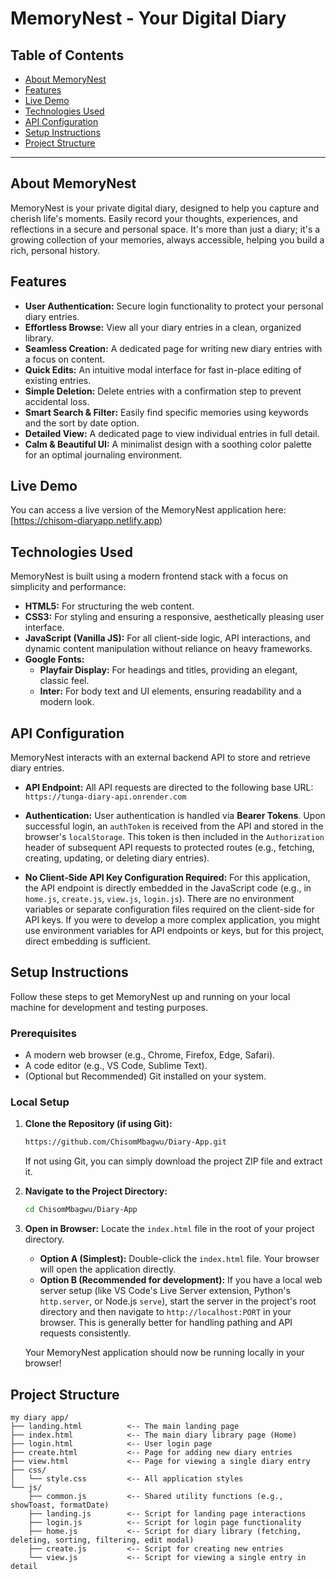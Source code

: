 # MemoryNest - Your Digital Diary

## Table of Contents

- [About MemoryNest](#about-memorynest)
- [Features](#features)
- [Live Demo](#live-demo)
- [Technologies Used](#technologies-used)
- [API Configuration](#api-configuration)
- [Setup Instructions](#setup-instructions)
- [Project Structure](#project-structure)
---

## About MemoryNest

MemoryNest is your private digital diary, designed to help you capture and cherish life's moments. Easily record your thoughts, experiences, and reflections in a secure and personal space. It's more than just a diary; it's a growing collection of your memories, always accessible, helping you build a rich, personal history.

## Features

* **User Authentication:** Secure login functionality to protect your personal diary entries.
* **Effortless Browse:** View all your diary entries in a clean, organized library.
* **Seamless Creation:** A dedicated page for writing new diary entries with a focus on content.
* **Quick Edits:** An intuitive modal interface for fast in-place editing of existing entries.
* **Simple Deletion:** Delete entries with a confirmation step to prevent accidental loss.
* **Smart Search & Filter:** Easily find specific memories using keywords and the sort by date option.
* **Detailed View:** A dedicated page to view individual entries in full detail.
* **Calm & Beautiful UI:** A minimalist design with a soothing color palette for an optimal journaling environment.

## Live Demo

You can access a live version of the MemoryNest application here:
[https://chisom-diaryapp.netlify.app)

## Technologies Used

MemoryNest is built using a modern frontend stack with a focus on simplicity and performance:

* **HTML5:** For structuring the web content.
* **CSS3:** For styling and ensuring a responsive, aesthetically pleasing user interface.
* **JavaScript (Vanilla JS):** For all client-side logic, API interactions, and dynamic content manipulation without reliance on heavy frameworks.
* **Google Fonts:**
    * **Playfair Display:** For headings and titles, providing an elegant, classic feel.
    * **Inter:** For body text and UI elements, ensuring readability and a modern look.

## API Configuration

MemoryNest interacts with an external backend API to store and retrieve diary entries.

* **API Endpoint:**
    All API requests are directed to the following base URL:
    `https://tunga-diary-api.onrender.com`

* **Authentication:**
    User authentication is handled via **Bearer Tokens**. Upon successful login, an `authToken` is received from the API and stored in the browser's `localStorage`. This token is then included in the `Authorization` header of subsequent API requests to protected routes (e.g., fetching, creating, updating, or deleting diary entries).

* **No Client-Side API Key Configuration Required:**
    For this application, the API endpoint is directly embedded in the JavaScript code (e.g., in `home.js`, `create.js`, `view.js`, `login.js`). There are no environment variables or separate configuration files required on the client-side for API keys. If you were to develop a more complex application, you might use environment variables for API endpoints or keys, but for this project, direct embedding is sufficient.

## Setup Instructions

Follow these steps to get MemoryNest up and running on your local machine for development and testing purposes.

### Prerequisites

* A modern web browser (e.g., Chrome, Firefox, Edge, Safari).
* A code editor (e.g., VS Code, Sublime Text).
* (Optional but Recommended) Git installed on your system.

### Local Setup

1.  **Clone the Repository (if using Git):**
    ```bash
    https://github.com/ChisomMbagwu/Diary-App.git
    ```
    If not using Git, you can simply download the project ZIP file and extract it.

2.  **Navigate to the Project Directory:**
    ```bash
    cd ChisomMbagwu/Diary-App
    ```

3.  **Open in Browser:**
    Locate the `index.html` file in the root of your project directory.
    * **Option A (Simplest):** Double-click the `index.html` file. Your browser will open the application directly.
    * **Option B (Recommended for development):** If you have a local web server setup (like VS Code's Live Server extension, Python's `http.server`, or Node.js `serve`), start the server in the project's root directory and then navigate to `http://localhost:PORT` in your browser. This is generally better for handling pathing and API requests consistently.

    Your MemoryNest application should now be running locally in your browser!


## Project Structure

```
my diary app/
├── landing.html          <-- The main landing page
├── index.html            <-- The main diary library page (Home)
├── login.html            <-- User login page
├── create.html           <-- Page for adding new diary entries
├── view.html             <-- Page for viewing a single diary entry
├── css/
│   └── style.css         <-- All application styles
└── js/
    ├── common.js         <-- Shared utility functions (e.g., showToast, formatDate)
    ├── landing.js        <-- Script for landing page interactions
    ├── login.js          <-- Script for login page functionality
    ├── home.js           <-- Script for diary library (fetching, deleting, sorting, filtering, edit modal)
    ├── create.js         <-- Script for creating new entries
    └── view.js           <-- Script for viewing a single entry in detail
```
